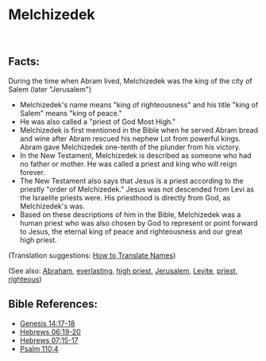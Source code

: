 # Melchizedek #
​
## Facts: ##

During the time when Abram lived, Melchizedek was the king of the city of Salem (later "Jerusalem")

* Melchizedek's name means "king of righteousness" and his title "king of Salem" means "king of peace."
* He was also called a "priest of God Most High."
* Melchizedek is first mentioned in the Bible when he served Abram bread and wine after Abram rescued his nephew Lot from powerful kings. Abram gave Melchizedek one-tenth of the plunder from his victory.
* In the New Testament, Melchizedek is described as someone who had no father or mother. He was called a priest and king who will reign forever. 
* The New Testament also says that Jesus is a priest according to the priestly "order of Melchizedek." Jesus was not descended from Levi as the Israelite priests were. His priesthood is directly from God, as Melchizedek's was.
* Based on these descriptions of him in the Bible, Melchizedek was a human priest who was also chosen by God to represent or point forward to Jesus, the eternal king of peace and righteousness and our great high priest.

(Translation suggestions: [How to Translate Names](rc://en/ta/man/translate/translate-names))

(See also: [Abraham](../other/abraham.md), [everlasting](../kt/eternity.md), [high priest](../kt/highpriest.md), [Jerusalem](../other/jerusalem.md), [Levite](../other/levite.md), [priest](../kt/priest.md), [righteous](../kt/righteous.md))

## Bible References: ##

* [Genesis 14:17-18](rc://en/tn/help/gen/14/17)
* [Hebrews 06:19-20](rc://en/tn/help/heb/06/19)
* [Hebrews 07:15-17](rc://en/tn/help/heb/07/15)
* [Psalm 110:4](rc://en/tn/help/psa/110/004)



